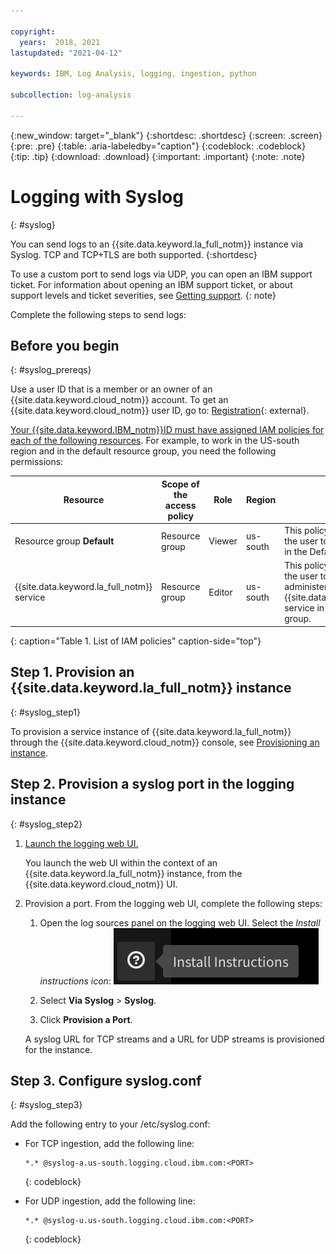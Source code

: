 ```yaml
---

copyright:
  years:  2018, 2021
lastupdated: "2021-04-12"

keywords: IBM, Log Analysis, logging, ingestion, python

subcollection: log-analysis

---
```


{:new_window: target="_blank"}
{:shortdesc: .shortdesc}
{:screen: .screen}
{:pre: .pre}
{:table: .aria-labeledby="caption"}
{:codeblock: .codeblock}
{:tip: .tip}
{:download: .download}
{:important: .important}
{:note: .note}

 
# Logging with Syslog
{: #syslog}

You can send logs to an {{site.data.keyword.la_full_notm}} instance via Syslog. TCP and TCP+TLS are both supported.
{:shortdesc}

To use a custom port to send logs via UDP, you can open an IBM support ticket. For information about opening an IBM support ticket, or about support levels and ticket severities, see [Getting support](/docs/get-support).
{: note}

Complete the following steps to send logs:


## Before you begin
{: #syslog_prereqs}

Use a user ID that is a member or an owner of an {{site.data.keyword.cloud_notm}} account. To get an {{site.data.keyword.cloud_notm}} user ID, go to: [Registration](https://cloud.ibm.com/login){: external}.

[Your {{site.data.keyword.IBM_notm}}ID must have assigned IAM policies for each of the following resources](/docs/log-analysis?topic=log-analysis-work_iam). For example, to work in the US-south region and in the default resource group, you need the following permissions: 

| Resource                             | Scope of the access policy | Role    | Region    | Information                  |
|--------------------------------------|----------------------------|---------|-----------|------------------------------|
| Resource group **Default**           |  Resource group            | Viewer  | us-south  | This policy is required to allow the user to see service instances in the Default resource group.    |
| {{site.data.keyword.la_full_notm}} service |  Resource group      | Editor  | us-south  | This policy is required to allow the user to provision and administer the {{site.data.keyword.la_full_notm}} service in the Default resource group.   |
{: caption="Table 1. List of IAM policies" caption-side="top"} 

## Step 1. Provision an {{site.data.keyword.la_full_notm}} instance
{: #syslog_step1}

To provision a service instance of {{site.data.keyword.la_full_notm}} through the {{site.data.keyword.cloud_notm}} console, see [Provisioning an instance](/docs/log-analysis?topic=log-analysis-provision).

## Step 2. Provision a syslog port in the logging instance
{: #syslog_step2}

1. [Launch the logging web UI.](/docs/log-analysis?topic=log-analysis-launch)

    You launch the web UI within the context of an {{site.data.keyword.la_full_notm}} instance, from the {{site.data.keyword.cloud_notm}} UI. 

2. Provision a port. From the logging web UI, complete the following steps:

    1. Open the log sources panel on the logging web UI. Select the *Install instructions icon*: ![Install instructions icon](../images/logdna_install.png "Install instructions icon")

    2. Select **Via Syslog** &gt; **Syslog**.

    3. Click **Provision a Port**.  

    A syslog URL for TCP streams and a URL for UDP streams is provisioned for the instance.


## Step 3. Configure syslog.conf
{: #syslog_step3}

Add the following entry to your /etc/syslog.conf:

- For TCP ingestion, add the following line:

    ```
    *.* @syslog-a.us-south.logging.cloud.ibm.com:<PORT>
    ```
    {: codeblock}

- For UDP ingestion, add the following line:

    ```
    *.* @syslog-u.us-south.logging.cloud.ibm.com:<PORT>
    ```
    {: codeblock}









